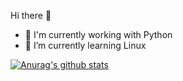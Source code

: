 Hi there 👋

- 🔭 I'm currently working with Python
- 🌱 I’m currently learning Linux

[![Anurag's github stats](https://github-readme-stats.vercel.app/api?username=RealTourani)](https://github.com/anuraghazra/github-readme-stats)

<!--
**RealTourani/RealTourani** is a ✨ _special_ ✨ repository because its `README.md` (this file) appears on your GitHub profile.

Here are some ideas to get you started:

- 🔭 I’m currently working on ...
- 🌱 I’m currently learning ...
- 👯 I’m looking to collaborate on ...
- 🤔 I’m looking for help with ...
- 💬 Ask me about ...
- 📫 How to reach me: ...
- 😄 Pronouns: ...
- ⚡ Fun fact: ...
-->
